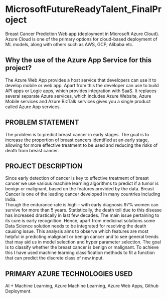 # MicrosoftFutureReadyTalent_FinalProject
Breast Cancer Prediction  Web app (deployment in Microsoft Azure Cloud).
Azure Cloud is one of the primary options for cloud-based deployment of ML models, along with others such as AWS, GCP, Alibaba etc.

## Why the use of the Azure App Service for this project?

The Azure Web App provides a host service that developers can use it to develop mobile or web app. 
Apart from this the developer can use to build API apps or Logic apps, which provides integration with SaaS. 
It replaces several separate Azure services, which includes Azure Website, Azure Mobile services and Azure BizTalk services gives you a single product called Azure App services.

## PROBLEM STATEMENT
The problem is to predict breast cancer in early stages. 
The goal is to increase the proportion of breast cancers identified at an early stage, allowing for more effective treatment to be used and reducing the risks of death from breast cancer. 

## PROJECT DESCRIPTION
Since early detection of cancer is key to effective treatment of breast cancer we use various machine learning algorithms to predict if a tumor is benign or malignant, based on the features provided by the data. Breast Cancer is one of the leading cancer developed in many countries  including India.  
Though the endurance rate  is  high  –  with  early  diagnosis  97%  women  can survive for more than 5 years. 
Statistically, the death toll due to this  disease has increased drastically in last few decades. The main issue pertaining to  its cure  is early recognition. 
Hence, apart from medicinal solutions some Data Science solution needs to be integrated for resolving the death causing issue. This analysis aims to observe which features are  most helpful in predicting malignant or benign cancer and to see general trends that may aid us in model selection and hyper parameter selection. 
The goal is to classify whether the breast cancer is benign or malignant. To achieve this I have used machine learning classification methods to fit a function that can predict the discrete class of new input.

## PRIMARY AZURE TECHNOLOGIES USED
AI + Machine Learning,
Azure Machine Learning,
Azure Web Apps,
Github Deployment.
